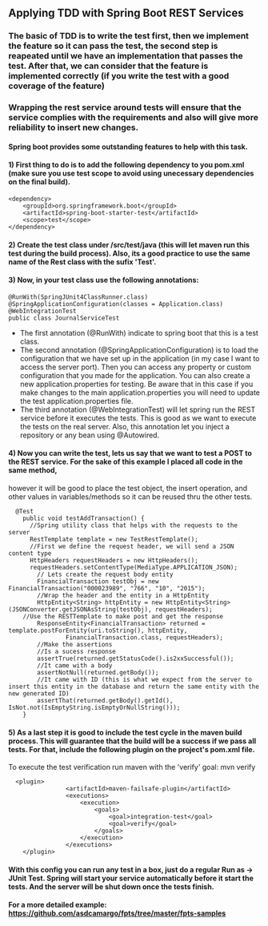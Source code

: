 ## Applying TDD with Spring Boot REST Services
### The basic of TDD is to write the test first, then we implement the feature so it can pass the test, the second step is reapeated until we have an implementation that passes the test. After that, we can consider that the feature is implemented correctly (if you write the test with a good coverage of the feature)
### Wrapping the rest service around tests will ensure that the service complies with the requirements and also will give more reliability to insert new changes. 

#### Spring boot provides some outstanding features to help with this task.
#### 1) First thing to do is to add the following dependency to you pom.xml (make sure you use test scope to avoid using unecessary dependencies on the final build).
```
<dependency>
	<groupId>org.springframework.boot</groupId>
	<artifactId>spring-boot-starter-test</artifactId>
	<scope>test</scope>
</dependency>
```

#### 2) Create the test class under /src/test/java (this will let maven run this test during the build process). Also, its a good practice to use the same name of the Rest class with the sufix 'Test'.

#### 3) Now, in your test class use the following annotations:
```
@RunWith(SpringJUnit4ClassRunner.class)
@SpringApplicationConfiguration(classes = Application.class)
@WebIntegrationTest
public class JournalServiceTest 
```
  - The first annotation (@RunWith) indicate to spring boot that this is a test class.
  - The second annotation (@SpringApplicationConfiguration) is to load the configuration that we have set up in the application (in my case I want to access the server port). Then you can access any property or custom configuration that you made for the application.
  You can also create a new application.properties for testing. Be aware that in this case if you make changes to the main application.properties you will need to update the test application.properties file. 
  - The third annotation (@WebIntegrationTest) will let spring run the REST service before it executes the tests. This is good as we want to execute the tests on the real server. Also, this annotation let you inject a repository or any bean using @Autowired.

#### 4) Now you can write the test, lets us say that we want to test a POST to the REST service. For the sake of this example I placed all code in the same method, 
however it will be good to place the test object, the insert operation, and other values in variables/methods so it can be reused thru the other tests.

```
  @Test
	public void testAddTransaction() {
	  //Spring utility class that helps with the requests to the server
	  RestTemplate template = new TestRestTemplate();
	  //First we define the request header, we will send a JSON content type 
	  HttpHeaders requestHeaders = new HttpHeaders();
	  requestHeaders.setContentType(MediaType.APPLICATION_JSON);
		// Lets create the request body entity
		FinancialTransaction testObj = new FinancialTransaction("000023989", "766", "10", "2015");
		//Wrap the header and the entity in a HttpEntity
		HttpEntity<String> httpEntity = new HttpEntity<String>(JSONConverter.getJSONAsString(testObj), requestHeaders);
    //Use the RESTTemplate to make post and get the response
		ResponseEntity<FinancialTransaction> returned = template.postForEntity(uri.toString(), httpEntity,
				FinancialTransaction.class, requestHeaders);
		//Make the assertions
		//Is a sucess response
		assertTrue(returned.getStatusCode().is2xxSuccessful());
		//It came with a body
		assertNotNull(returned.getBody());
		//It came with ID (this is what we expect from the server to insert this entity in the database and return the same entity with the new generated ID)
		assertThat(returned.getBody().getId(), IsNot.not(IsEmptyString.isEmptyOrNullString()));
	}
```
#### 5) As a last step it is good to include the test cycle in the maven build process. This will guarantee that the build will be a success if we pass all tests. For that, include the following plugin on the project's pom.xml file.
To execute the test verification run maven with the 'verify' goal: mvn verify
```
  <plugin>
				<artifactId>maven-failsafe-plugin</artifactId>
				<executions>
					<execution>
						<goals>
							<goal>integration-test</goal>
							<goal>verify</goal>
						</goals>
					</execution>
				</executions>
	</plugin>
```
#### With this config you can run any test in a box, just do a regular Run as -> JUnit Test. Spring will start your service automatically before it start the tests. And the server will be shut down once the tests finish.

#### For a more detailed example: https://github.com/asdcamargo/fpts/tree/master/fpts-samples
